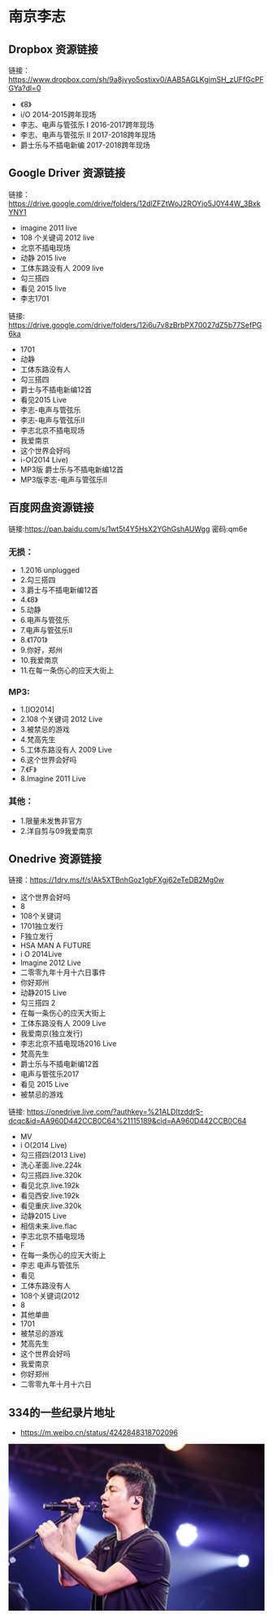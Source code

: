 # 南京李志
## Dropbox 资源链接
链接：https://www.dropbox.com/sh/9a8jvyo5ostixv0/AAB5AGLKgimSH_zUFfGcPFGYa?dl=0
- 《8》
- i/O 2014-2015跨年现场
- 李志、电声与管弦乐 I 2016-2017跨年现场
- 李志、电声与管弦乐 II 2017-2018跨年现场
- 爵士乐与不插电新编 2017-2018跨年现场

## Google Driver 资源链接
链接：https://drive.google.com/drive/folders/12dlZFZtWoJ2ROYjo5J0Y44W_3BxkYNY1
- imagine 2011 live
- 108 个关键词 2012 live
- 北京不插电现场
- 动静 2015 live
- 工体东路没有人 2009 live
- 勾三搭四
- 看见 2015 live
- 李志1701

链接: https://drive.google.com/drive/folders/12i6u7v8zBrbPX70027dZ5b77SefPG6ka
- 1701
- 动静
- 工体东路没有人
- 勾三搭四
- 爵士与不插电新编12首
- 看见2015 Live
- 李志-电声与管弦乐
- 李志-电声与管弦乐II
- 李志北京不插电现场
- 我爱南京
- 这个世界会好吗
- i-O(2014 Live)
- MP3版 爵士乐与不插电新编12首
- MP3版李志-电声与管弦乐II

## 百度网盘资源链接
链接:https://pan.baidu.com/s/1wt5t4Y5HsX2YGhGshAUWgg 密码:qm6e
### 无损：
- 1.2016 unplugged
- 2.勾三搭四
- 3.爵士与不插电新编12首
- 4.《8》
- 5.动静
- 6.电声与管弦乐
- 7.电声与管弦乐II
- 8.《1701》
- 9.你好，郑州
- 10.我爱南京
- 11.在每一条伤心的应天大街上
### MP3:
- 1.[IO2014]
- 2.108 个关键词 2012 Live
- 3.被禁忌的游戏
- 4.梵高先生
- 5.工体东路没有人 2009 Live
- 6.这个世界会好吗
- 7.《F》
- 8.Imagine 2011 Live

### 其他：
- 1.限量未发售非官方
- 2.洋自剪与09我爱南京

## Onedrive 资源链接
链接：https://1drv.ms/f/s!Ak5XTBnhGoz1gbFXgj62eTeDB2Mg0w
- 这个世界会好吗
- 8
- 108个关键词
- 1701独立发行
- F独立发行
- HSA MAN A FUTURE
- i O 2014Live
- Imagine 2012 Live
- 二零零九年十月十六日事件
- 你好郑州
- 动静2015 Live
- 勾三搭四 2
- 在每一条伤心的应天大街上
- 工体东路没有人 2009 Live
- 我爱南京(独立发行)
- 李志北京不插电现场2016 Live
- 梵高先生
- 爵士乐与不插电新编12首
- 电声与管弦乐2017
- 看见 2015 Live
- 被禁忌的游戏

链接: https://onedrive.live.com/?authkey=%21ALDItzddrS-dcqc&id=AA960D442CCB0C64%21115189&cid=AA960D442CCB0C64
- MV
- i O(2014 Live)
- 勾三搭四(2013 Live)
- 洗心革面.live.224k
- 勾三搭四.live.320k
- 看见北京.live.192k
- 看见西安.live.192k
- 看见重庆.live.320k
- 动静2015 Live
- 相信未来.live.flac
- 李志北京不插电现场
- F
- 在每一条伤心的应天大街上
- 李志 电声与管弦乐
- 看见
- 工体东路没有人
- 108个关键词(2012
- 8
- 其他单曲
- 1701
- 被禁忌的游戏
- 梵高先生
- 这个世界会好吗
- 我爱南京
- 你好郑州
- 二零零九年十月十六日

## 334的一些纪录片地址
- https://m.weibo.cn/status/4242848318702096

![](./图片/lizhi.png)
